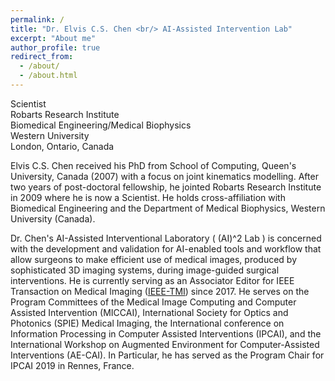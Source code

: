 ```yaml
---
permalink: /
title: "Dr. Elvis C.S. Chen <br/> AI-Assisted Intervention Lab"
excerpt: "About me"
author_profile: true
redirect_from: 
  - /about/
  - /about.html
---
```


Scientist <br/>
Robarts Research Institute<br/>
Biomedical Engineering/Medical Biophysics<br/>
Western University<br/>
London, Ontario, Canada<br/>

Elvis C.S. Chen received his PhD from School of Computing, Queen's University, Canada (2007) with a focus on joint kinematics modelling. After two years of post-doctoral fellowship, he jointed Robarts Research Institute in 2009 where he is now a Scientist. He holds cross-affiliation with Biomedical Engineering and the Department of Medical Biophysics, Western University (Canada).

Dr. Chen's AI-Assisted Interventional Laboratory ( (AI)^2 Lab ) is concerned with the development and validation for AI-enabled tools and workflow that allow surgeons to make efficient use of medical images, produced by sophisticated 3D imaging systems, during image-guided surgical interventions.
He is currently serving as an Associator Editor for IEEE Transaction on Medical Imaging ([IEEE-TMI](https://www.embs.org/tmi/editorial-board/)) since 2017. He serves on the Program Committees of the Medical Image Computing and Computer Assisted Intervention (MICCAI), International Society for Optics and Photonics (SPIE) Medical Imaging, the International conference on Information Processing in Computer Assisted Interventions (IPCAI), and the International Workshop on Augmented Environment for Computer-Assisted Interventions (AE-CAI). In Particular, he has served as the Program Chair for IPCAI 2019 in Rennes, France.